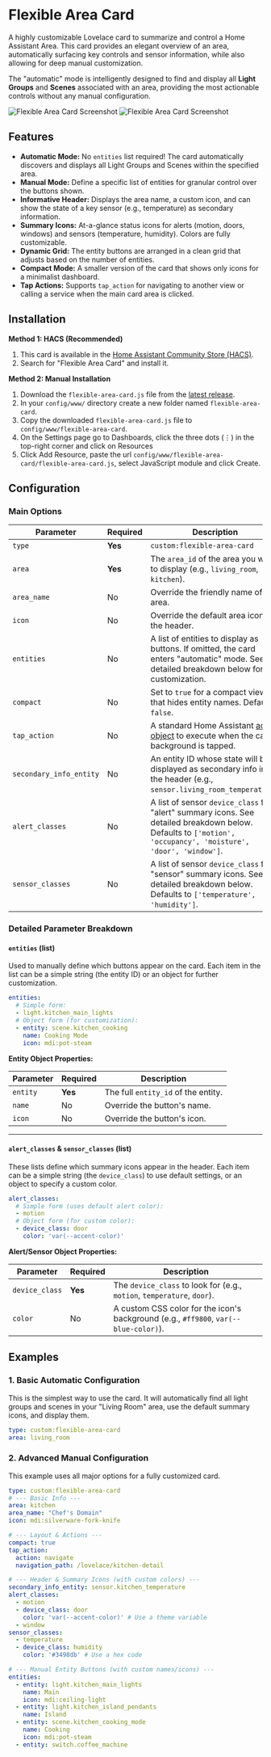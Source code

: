 # Flexible Area Card

A highly customizable Lovelace card to summarize and control a Home Assistant Area. This card provides an elegant overview of an area, automatically surfacing key controls and sensor information, while also allowing for deep manual customization.

The "automatic" mode is intelligently designed to find and display all **Light Groups** and **Scenes** associated with an area, providing the most actionable controls without any manual configuration.

![Flexible Area Card Screenshot](/res/lightTheme.png)
![Flexible Area Card Screenshot](/res/darkTheme.png)

## Features

*   **Automatic Mode:** No `entities` list required! The card automatically discovers and displays all Light Groups and Scenes within the specified area.
*   **Manual Mode:** Define a specific list of entities for granular control over the buttons shown.
*   **Informative Header:** Displays the area name, a custom icon, and can show the state of a key sensor (e.g., temperature) as secondary information.
*   **Summary Icons:** At-a-glance status icons for alerts (motion, doors, windows) and sensors (temperature, humidity). Colors are fully customizable.
*   **Dynamic Grid:** The entity buttons are arranged in a clean grid that adjusts based on the number of entities.
*   **Compact Mode:** A smaller version of the card that shows only icons for a minimalist dashboard.
*   **Tap Actions:** Supports `tap_action` for navigating to another view or calling a service when the main card area is clicked.

## Installation

**Method 1: HACS (Recommended)**

1.  This card is available in the [Home Assistant Community Store (HACS)](https://hacs.xyz/).
2.  Search for "Flexible Area Card" and install it.

**Method 2: Manual Installation**

1.  Download the `flexible-area-card.js` file from the [latest release](https://github.com/wilcocsjr/flexible-area-card).
2.  In your `config/www/` directory create a new folder named `flexible-area-card`.
4.  Copy the downloaded `flexible-area-card.js` file to `config/www/flexible-area-card`.
5.  On the Settings page go to Dashboards, click the three dots (⋮) in the top-right corner and click on Resources
6.  Click Add Resource, paste the url `config/www/flexible-area-card/flexible-area-card.js`, select JavaScript module and click Create.


## Configuration

### Main Options

| Parameter               | Required | Description                                                                                                                                                             |
| ----------------------- | -------- | ----------------------------------------------------------------------------------------------------------------------------------------------------------------------- |
| `type`                  | **Yes**  | `custom:flexible-area-card`                                                                                                                                             |
| `area`                  | **Yes**  | The `area_id` of the area you want to display (e.g., `living_room`, `kitchen`).                                                                                         |
| `area_name`             | No       | Override the friendly name of the area.                                                                                                                                 |
| `icon`                  | No       | Override the default area icon in the header.                                                                                                                           |
| `entities`              | No       | A list of entities to display as buttons. If omitted, the card enters "automatic" mode. See detailed breakdown below for customization.                                  |
| `compact`               | No       | Set to `true` for a compact view that hides entity names. Default is `false`.                                                                                           |
| `tap_action`            | No       | A standard Home Assistant [action object](https://www.home-assistant.io/lovelace/actions/) to execute when the card's background is tapped.                               |
| `secondary_info_entity` | No       | An entity ID whose state will be displayed as secondary info in the header (e.g., `sensor.living_room_temperature`).                                                    |
| `alert_classes`         | No       | A list of sensor `device_class` for "alert" summary icons. See detailed breakdown below. Defaults to `['motion', 'occupancy', 'moisture', 'door', 'window']`.           |
| `sensor_classes`        | No       | A list of sensor `device_class` for "sensor" summary icons. See detailed breakdown below. Defaults to `['temperature', 'humidity']`.                                     |

### Detailed Parameter Breakdown

#### `entities` (list)
Used to manually define which buttons appear on the card. Each item in the list can be a simple string (the entity ID) or an object for further customization.

```yaml
entities:
  # Simple form:
  - light.kitchen_main_lights
  # Object form (for customization):
  - entity: scene.kitchen_cooking
    name: Cooking Mode
    icon: mdi:pot-steam
```

**Entity Object Properties:**

| Parameter | Required | Description                            |
| --------- | -------- | -------------------------------------- |
| `entity`  | **Yes**  | The full `entity_id` of the entity.    |
| `name`    | No       | Override the button's name.            |
| `icon`    | No       | Override the button's icon.            |

---

#### `alert_classes` & `sensor_classes` (list)
These lists define which summary icons appear in the header. Each item can be a simple string (the `device_class`) to use default settings, or an object to specify a custom color.

```yaml
alert_classes:
  # Simple form (uses default alert color):
  - motion
  # Object form (for custom color):
  - device_class: door
    color: 'var(--accent-color)'
```

**Alert/Sensor Object Properties:**

| Parameter        | Required | Description                                                                 |
| ---------------- | -------- | --------------------------------------------------------------------------- |
| `device_class`   | **Yes**  | The `device_class` to look for (e.g., `motion`, `temperature`, `door`).     |
| `color`          | No       | A custom CSS color for the icon's background (e.g., `#ff9800`, `var(--blue-color)`). |

## Examples

### 1. Basic Automatic Configuration

This is the simplest way to use the card. It will automatically find all light groups and scenes in your "Living Room" area, use the default summary icons, and display them.

```yaml
type: custom:flexible-area-card
area: living_room
```

### 2. Advanced Manual Configuration

This example uses all major options for a fully customized card.

```yaml
type: custom:flexible-area-card
# --- Basic Info ---
area: kitchen
area_name: "Chef's Domain"
icon: mdi:silverware-fork-knife

# --- Layout & Actions ---
compact: true
tap_action:
  action: navigate
  navigation_path: /lovelace/kitchen-detail

# --- Header & Summary Icons (with custom colors) ---
secondary_info_entity: sensor.kitchen_temperature
alert_classes:
  - motion
  - device_class: door
    color: 'var(--accent-color)' # Use a theme variable
  - window
sensor_classes:
  - temperature
  - device_class: humidity
    color: '#3498db' # Use a hex code

# --- Manual Entity Buttons (with custom names/icons) ---
entities:
  - entity: light.kitchen_main_lights
    name: Main
    icon: mdi:ceiling-light
  - entity: light.kitchen_island_pendants
    name: Island
  - entity: scene.kitchen_cooking_mode
    name: Cooking
    icon: mdi:pot-steam
  - entity: switch.coffee_machine
```
